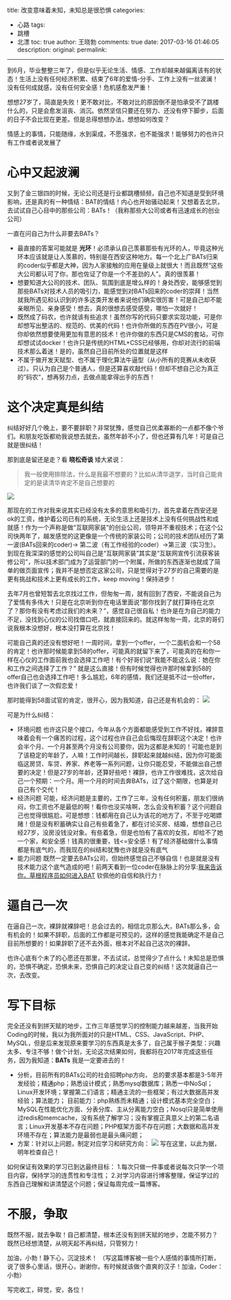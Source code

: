 title: 改变意味着未知，未知总是很恐惧
categories:
  - 心路
tags:
  - 跳槽
  - 北漂
toc: true
author: 王晓勃
comments: true
date: 2017-03-16 01:46:05
description:
original:
permalink:
---
到6月，毕业整整三年了，但是似乎无论生活、情感、工作却越来越偏离该有的状态！生活上没有任何经济积累、结束了6年的爱情-分手、工作上没有一丝波澜！没有任何成就感，没有任何安全感！危机感愈发严重！

想想27岁了，简直是失败！更不敢对比，不敢对比的原因倒不是怕承受不了跳楼什么的，只是会愈发沮丧、消沉。依然坚信只要还在努力、还没有停下脚步，后面的日子不会比现在更差。但是总得想想办法，想想如何改变？

情感上的事情，只能随缘，水到渠成，不愿强求，也不能强求！能够努力的也许只有工作或者说发展了

<!-- more -->

# 心中又起波澜

又到了金三银四的时候，无论公司还是行业都跳槽频频，自己也不知道是受到环境影响，还是真的有一种情结：BAT的情结！内心也开始骚动起来！又想着去北京，去试试自己心目中的那些公司：BATs！（我称那些大公司或者有迅速成长的创业公司）

一直在问自己为什么非要去BATs？
* 最直接的答案可能就是 **光环**！必须承认自己羡慕那些有光环的人，毕竟这种光环本应该就是让人羡慕的，特别是在西安这种地方。每一个北上广BATs归来的coder似乎都是大神，因为人家接触的应用在量级上就很大！而且既然“这些大公司都认可了你，那也佐证了你是一个不差劲的人”。真的很羡慕！
* 想要知道大公司的技术、团队、氛围到底是增么样的！身处西安，能够感觉到那些BATs对技术人员的吸引力，能感觉到对BATs回来的coder的崇拜！当然就我所遇见和认识到的许多这类开发者来说他们确实很厉害！可是自己却不能亲眼所见、亲身感受！想去，真的很想去感受感受，哪怕一次就好！
* 既然成了码农，也许就该有些追求！虽然你写的代码只要求实现功能，可是你却想写出整洁的、规范的、优美的代码！也许你所做的东西在PV很小，可是你却依然想要使用更加有意思的技术！也许你做的东西只是CMS的套站，可你却想试试docker！也许只是传统的HTML+CSS已经够用，你却对流行的前端技术那么着迷！是的，虽然自己目前所处的位置就是这样
* 不属于做开发天赋型、也不属于理化算法牛逼型（从小所有的竞赛从未收获过）。只认为自己是个普通人，但是还算喜欢敲代码！但却不想自己沦为真正的”码农”，想再努力点，去做点能拿得出手的东西！


# 这个决定真是纠结

纠结好好几个晚上，要不要辞职？非常犹豫，感觉自己优柔寡断的一点都不像个爷们。和朋友吃饭都劝我说想去就去，虽然年龄不小了，但也还算有几年！可是自己就是很纠结！

那到底是留还是走？看 **晓松奇谈** 矮大紧说：
> 我一般使用排除法，什么是我最不想要的？比如从清华退学，当时自己能肯定的是读清华肯定不是自己想要的

![](/images/diary/3.png)

那现在的工作对我来说其实已经没有太多的意思和吸引力，首先拿着在西安还是ok的工资，维护着公司已有的系统，无论生活上还是技术上没有任何挑战性和成就感！作为一个声称是做“互联网家装”的创业公司，领导并不重视技术；在这个公司快两年了，越发感觉的这更像是一个传统的家装公司；公司的技术团队经历了第一波(BATs回来的coder)-> 第二波（有工作经验的coder）->第三波（实习生）。到现在我深深的感觉的公司叫自己是“互联网家装”其实是“互联网宣传引流获客装修公司”，所以技术部门成为了运营部门的一个附属，所做的东西逐渐也就成了简单的做页面宣传；我并不是想否定这家公司，只是觉得对于27岁的自己需要的是更有挑战和技术上更有成长的工作，keep moving！保持进步！

去年7月也曾短暂去北京找过工作，但匆匆一周，就有回到了西安，不能说自己为了爱情有多伟大！只是在北京听到你在电话里面说“那你找到了就打算待在北京了？那你有没有考虑过我们的未来？”，感觉自己很自私！也许是在为自己的能力不足，没找到心仪的公司找借口吧，就直接回来的。就这样匆匆一周，北京的哥们说我根本没想好，根本没打算在北京找！

可能自己真的还没有想好吧！一周时间，拿到一个offer，一个二面机会和一个58的肯定！也许那时候能拿到58的offer，可能真的就留下来了，可能真的在和你一样在心仪的工作面前我也会选择工作吧！有个好哥们说“我能不能这么说：她在你和工作之间选择了工作？” 就是这么直接！但有时候觉得也许那时候拿到58的offer自己也会选择工作吧！多么尴尬，6年的感情，我们还是抵不过一份offer，也许我们谈了一次假恋爱！

那时能得到58面试官的肯定，很开心，因为我知道，自己还是有机会的：
![](/images/diary/1.png)

可是为什么纠结：
* 环境问题
也许这只是个接口，今年从各个方面都能感受到工作不好找，裸辞意味着会有一个痛苦的过程，这个过程也许自己会后悔现在辞职这个决定！也许会半个月、一个月甚至两个月没有公司要你，因为这都是未知的！可能也是到了该稳定的年龄了，人嘛！工作时间越长，辞职起来就越纠结，因为你可能面临这房贷、车贷、养家、养老等一系列问题，让你只能忍受，不能做出自己想要的决定！但是27岁的年龄，还算好些吧！裸辞，也许工作很难找，这次给自己一个预期：一个月。用一个月的时间去奔BATs，过了这个期限，也算是对自己有个交代！
* 经济问题
可能，经济问题是主要的，工作了三年，没有任何积蓄，朋友们很纳闷，你工资也不是最低的啊！看你也没买啥啊，怎么会没有积蓄？这个问题自己也觉得很尴尬，可是想想：钱都用在自己认为该花的地方了，不至于吃喝嫖赌！但是没有积蓄确实让自己有些着急了，都在讨论买房、结婚，想想自己已经27岁，没房没钱没对象。有些着急，但是也怕有了喜欢的女孩，却给不了她一个家，和安全感！钱真的很重要，钱<=安全感！有了经济基础做什么事情都是有底气的，而我现在的纠结和犹豫也许就是没有底气
* 能力问题
既然一定要去BATs公司，但始终感觉自己不够自信！也是就是没有技术能力这个底气造成的吧！前两天看到一位coder在脉脉上的分享:[我来告诉你，草根程序员如何进入BAT](https://maimai.cn/article/detail?fid=91430154&from=headline&share_user=http://i9.taou.com/maimai/p/1411/7868_6_r1Cjft21bVjU5V-a160) 钦佩他的自信和执行力！

# 逼自己一次
在逼自己一次，裸辞就裸辞吧！总会过去的，相信北京那么大，BATs那么多，会有机会的！如果不辞职，后面的工作都是可预见的，这样的感觉我能确定不是自己目前所想要的！如果辞职了还不去外面，根本对不起自己这次的裸辞。

也许心底有个未了的心愿还在那里，不去试试，总觉得少了点什么！未知总是恐惧的，恐惧不确定，恐惧未来，恐惧自己的决定让自己变的纠结！这次就逼自己一次，去改变。

# 写下目标
完全还没有到拼天赋的地步，工作三年感觉学习的控制能力越来越差，当我开始Coding的时候，我以为我所面对的只是HTML、CSS、JavaScript、PHP、MySQL，但是后来发现原来要学习的东西真是太多了，自己属于猴子类型：兴趣太多、专注不够！做个计划，无论这次结果如何，我都将在2017年完成这些任务，因为我知道：**BATs** 我是一定要进去的！

* 分析，目前所有的BATs公司的社会招聘php方向，
总的要求基本都是3-5年开发经验；精通php；熟悉设计模式；熟悉mysql数据库；熟悉一中NoSql；Linux开发环境；掌握第二们语言；精通主流的一些框架；有过大数据高并发经验；算法能力；
目前能力：php熟练而未精通；设计模式基本完全空白；MySQL在性能优化方面、分表分库、主从分离能力空白；Nosql只是简单使用过redis和memcache，没有系统了解学习；没有掌握正真意义上的第二名语言；Linux开发基本不存在问题；PHP框架方面不存在问题；大数据和高并发环境不存在；算法能力是最弱也是最头痛问题；
* 方案：针对以上问题，制定对应学习和研究方向：
![](/images/diary/2.png)
写在这里，以此为据，明年检查自己！

如何保证有效果的学习已到达最终目标：
1.每次只做一件事或者说每次只学一个项目内容，保持学习的连贯性和专注性；
2.对学习内容进行博客整理，保证学过的东西自己理解和讲清楚这个问题；保证每周完成一篇博客。

# 不服，争取
既然不服，就去争取！自己都清楚，根本还没有到拼天赋的地步，怎能不努力？
既然已经想清楚，从明天起不再纠结，只管努力！

加油，小勃！静下心，沉淀技术！
（写这篇博客被一些个人感情的事情所打断，说了很多心里话，很开心，谢谢你，有时候就该做个直爽的汉子！加油，Coder：小勃）

写完收工，碎觉，安，各位！
